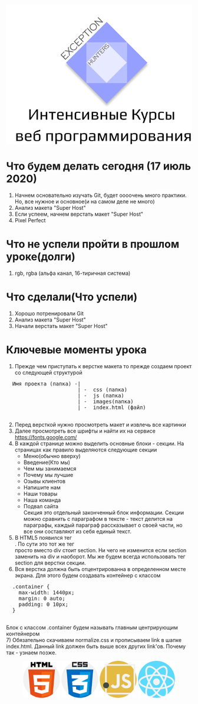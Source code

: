 <p align="center">
  <img src="eh-logo.svg" alt="Exception Hunters logo"/>
</p>

# Что будем делать сегодня (17 июль 2020)
1) Начнем основательно изучать Git, будет оооочень много практики. Но, все нужное и основное(и на самом деле не много)
2) Анализ макета "Super Host"
3) Если успеем, начнем верстать макет "Super Host"
4) Pixel Perfect 

# Что не успели пройти в прошлом уроке(долги)
1) rgb, rgba (альфа канал, 16-тиричная система)

# Что сделали(Что успели)
1) Хорошо потренировали Git
2) Анализ макета "Super Host"
3) Начали верстать макет "Super Host"

# Ключевые моменты урока
1) Прежде чем приступать к верстке макета то прежде создаем проект со следующей структурой
  <pre>
  Имя проекта (папка) -|
                       | -  сss (папка)
                       | -  js (папка)
                       | -  images(папка)
                       | -  index.html (файл)
  </pre>
              
              
2) Перед версткой нужно просмотреть макет и извлечь все картинки
3) Далее просмотреть все шрифты и найти их на сервисе  https://fonts.google.com/
4) В каждой странице можно выделить основные блоки - секции. На страницах как правило выделяются следующие секции
    * Меню(обычно вверху)
    * Введение(Кто мы)
    * Чем мы занимаемся
    * Почему мы лучшие
    * Озывы клиентов
    * Напишите нам
    * Наши товары
    * Наша команда
    * Подвал сайта <br/>
   Секция это отдельный законченный блок информации. Секции можно сравнить с параграфом в тексте - текст делится на параграфы, каждый параграф рассказывает о своей части, но все они составляют из себя единый текст.
5) В HTML5 появился тег <section>. По сути это тот же тег <div> просто вместо div стоит section. Ни чего не изменится если section заменить на div и наоборот. Мы же будем всегда использовать тег section для верстки секции.
6) Вся верстка должна быть отцентрированна в определенном месте экрана. Для этого будем создавать контейнер с классом   
  <pre>
  .container {
    max-width: 1440px;
    margin: 0 auto;
    padding: 0 10px;
  }
  </pre>
  Блок с классом .container будем называть главным центрирующим контейнером <br/>
 7) Обязательно скачиваем normalize.css и прописываем link в шапке index.html. Данный link должен быть выше всех других link'ов. Почему так - узнаем позже.
    
<p align="center">
  <img with="100" height="100" src="html-5.svg" alt="html-logo"/>
  <img with="100" height="100" src="css.svg" alt="css-logo"/>
  <img with="100" height="100" src="javascript.svg" alt="js-logo"/>
  <img with="100" height="100" src="react.svg" alt="react-logo"/>
</p>
